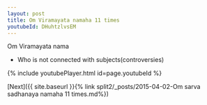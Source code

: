 ```yaml
---
layout: post
title: Om Viramayata namaha 11 times
youtubeId: DHuhtzlvsEM
---
```

 
 
Om Viramayata nama 
 
 -  Who is not connected with subjects(controversies) 
 
  
 
  
 
 
 
 
 
 


{% include youtubePlayer.html id=page.youtubeId %}
 
[Next]({{ site.baseurl }}{% link  split2/_posts/2015-04-02-Om sarva sadhanaya namaha 11 times.md%})
 
